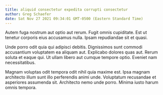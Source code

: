 ```yaml
---
title: aliquid consectetur expedita corrupti consectetur
author: Greg Schaefer
date: Sat Nov 27 2021 09:34:01 GMT-0500 (Eastern Standard Time)
---
```

Autem fuga nostrum aut optio aut rerum. Fugit omnis cupiditate. Est ut tenetur corporis eius accusamus nulla. Ipsam repudiandae sit et quasi.

 Unde porro odit quia qui adipisci debitis. Dignissimos sunt commodi accusantium voluptatem ea aliquam aut. Explicabo dolores quas aut. Rerum soluta et eaque qui. Ut ullam libero aut cumque tempore optio. Eveniet nam necessitatibus.

 Magnam voluptas odit tempora odit nihil quia maxime est. Ipsa magnam architecto illum sunt illo perferendis animi unde. Voluptatum recusandae et asperiores assumenda sit. Architecto nemo unde porro. Minima iusto harum omnis tempora.